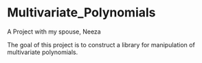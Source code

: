 # Multivariate_Polynomials
A Project with my spouse, Neeza

The goal of this project is to construct a library for manipulation of multivariate polynomials.
